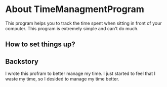 # About TimeManagmentProgram
This program helps you to track the time spent when sitting in front of your computer. This program is extremely simple and can't do much.
## How to set things up?

## Backstory
I wrote this profram to better manage my time. I just started to feel that I waste my time, so I desided to manage my time better. 
